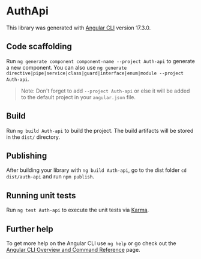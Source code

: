 # AuthApi

This library was generated with [Angular CLI](https://github.com/angular/angular-cli) version 17.3.0.

## Code scaffolding

Run `ng generate component component-name --project Auth-api` to generate a new component. You can also use `ng generate directive|pipe|service|class|guard|interface|enum|module --project Auth-api`.
> Note: Don't forget to add `--project Auth-api` or else it will be added to the default project in your `angular.json` file. 

## Build

Run `ng build Auth-api` to build the project. The build artifacts will be stored in the `dist/` directory.

## Publishing

After building your library with `ng build Auth-api`, go to the dist folder `cd dist/auth-api` and run `npm publish`.

## Running unit tests

Run `ng test Auth-api` to execute the unit tests via [Karma](https://karma-runner.github.io).

## Further help

To get more help on the Angular CLI use `ng help` or go check out the [Angular CLI Overview and Command Reference](https://angular.io/cli) page.
